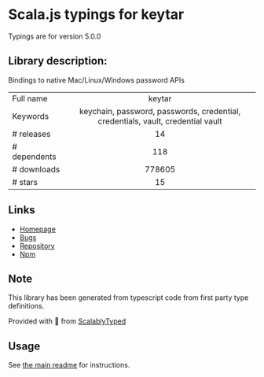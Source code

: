 
# Scala.js typings for keytar

Typings are for version 5.0.0

## Library description:
Bindings to native Mac/Linux/Windows password APIs

|                    |                 |
| ------------------ | :-------------: |
| Full name          | keytar |
| Keywords           | keychain, password, passwords, credential, credentials, vault, credential vault |
| # releases         | 14 |
| # dependents       | 118 |
| # downloads        | 778605 |
| # stars            | 15 |

## Links
- [Homepage](http://atom.github.io/node-keytar)
- [Bugs](https://github.com/atom/node-keytar/issues)
- [Repository](https://github.com/atom/node-keytar)
- [Npm](https://www.npmjs.com/package/keytar)
    


## Note
This library has been generated from typescript code from first party type definitions.

Provided with :purple_heart: from [ScalablyTyped](https://github.com/oyvindberg/ScalablyTyped)

## Usage
See [the main readme](../../readme.md) for instructions.


